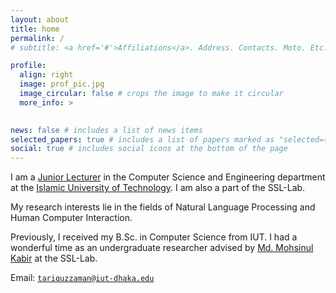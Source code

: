 ```yaml
---
layout: about
title: home
permalink: /
# subtitle: <a href='#'>Affiliations</a>. Address. Contacts. Moto. Etc.

profile:
  align: right
  image: prof_pic.jpg
  image_circular: false # crops the image to make it circular
  more_info: >
    

news: false # includes a list of news items
selected_papers: true # includes a list of papers marked as "selected={true}"
social: true # includes social icons at the bottom of the page
---
```


I am a <a href="https://cse.iutoic-dhaka.edu/profile/tariquzzaman/education">Junior Lecturer</a> in the Computer Science and Engineering department at the <a href="https://www.iutoic-dhaka.edu/">Islamic University of Technology</a>. I am also a part of the SSL-Lab.

My research interests lie in the fields of Natural Language Processing and Human Computer Interaction.

Previously, I received my B.Sc. in Computer Science from IUT. I had a wonderful time as an undergraduate researcher advised by <a href="https://cse.iutoic-dhaka.edu/profile/mohsinul/education">Md. Mohsinul Kabir</a> at the SSL-Lab.

Email: <a href="mailto:tariquzzaman@iut-dhaka.edu">`tariquzzaman@iut-dhaka.edu`</a>
